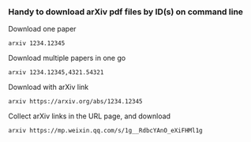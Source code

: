 ### Handy to download arXiv pdf files by ID(s) on command line

Download one paper
```
arxiv 1234.12345
```
Download multiple papers in one go
```
arxiv 1234.12345,4321.54321
```
Download with arXiv link
```
arxiv https://arxiv.org/abs/1234.12345
```
Collect arXiv links in the URL page, and download
```
arxiv https://mp.weixin.qq.com/s/1g__RdbcYAnO_eXiFHMl1g
```